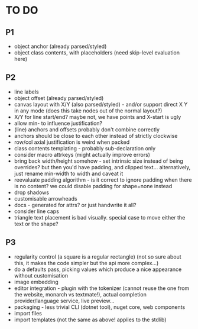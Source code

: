 TO DO
=====

P1
--
* object anchor (already parsed/styled)
* object class contents, with placeholders (need skip-level evaluation here)

P2
--
* line labels
* object offset (already parsed/styled)
* canvas layout with X/Y (also parsed/styled) - and/or support direct X Y in any mode (does this take nodes out of the normal layout?)
* X/Y for line start/end? maybe not, we have points and X-start is ugly
* allow min- to influence justification?
* (line) anchors and offsets probably don't combine correctly
* anchors should be close to each other instead of strictly clockwise
* row/col axial justification is weird when packed
* class contents templating - probably sub-declaration only 
* consider macro attrkeys (might actually improve errors)
* bring back width/height somehow - set intrinsic size instead of being overrides? but then you'd have padding, and clipped text... alternatively, just rename min-width to width and caveat it
* reevaluate padding algorithm - is it correct to ignore padding when there is no content? we could disable padding for shape=none instead
* drop shadows
* customisable arrowheads
* docs - generated for attrs? or just handwrite it all?
* consider line caps
* triangle text placement is bad visually. special case to move either the text or the shape?

P3
--
* regularity control (a square is a regular rectangle) (not so sure about this, it makes the code simpler but the api more complex...)
* do a defaults pass, picking values which produce a nice appearance without customisation
* image embedding 
* editor integration - plugin with the tokenizer (cannot reuse the one from the website, monarch vs textmate!), actual completion provider/language service, live preview...
* packaging - less trivial CLI (dotnet tool), nuget core, web components
* import files
* import templates (not the same as above! applies to the stdlib)